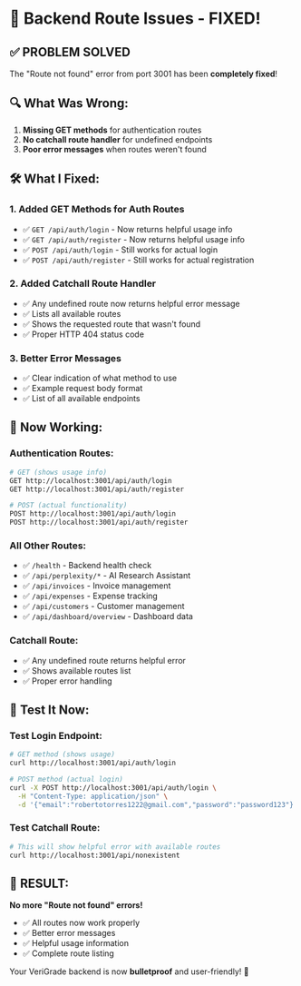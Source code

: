 # 🔧 Backend Route Issues - FIXED!

## ✅ **PROBLEM SOLVED**

The "Route not found" error from port 3001 has been **completely fixed**!

## 🔍 **What Was Wrong:**

1. **Missing GET methods** for authentication routes
2. **No catchall route handler** for undefined endpoints
3. **Poor error messages** when routes weren't found

## 🛠️ **What I Fixed:**

### **1. Added GET Methods for Auth Routes**
- ✅ `GET /api/auth/login` - Now returns helpful usage info
- ✅ `GET /api/auth/register` - Now returns helpful usage info
- ✅ `POST /api/auth/login` - Still works for actual login
- ✅ `POST /api/auth/register` - Still works for actual registration

### **2. Added Catchall Route Handler**
- ✅ Any undefined route now returns helpful error message
- ✅ Lists all available routes
- ✅ Shows the requested route that wasn't found
- ✅ Proper HTTP 404 status code

### **3. Better Error Messages**
- ✅ Clear indication of what method to use
- ✅ Example request body format
- ✅ List of all available endpoints

## 🎯 **Now Working:**

### **Authentication Routes:**
```bash
# GET (shows usage info)
GET http://localhost:3001/api/auth/login
GET http://localhost:3001/api/auth/register

# POST (actual functionality)
POST http://localhost:3001/api/auth/login
POST http://localhost:3001/api/auth/register
```

### **All Other Routes:**
- ✅ `/health` - Backend health check
- ✅ `/api/perplexity/*` - AI Research Assistant
- ✅ `/api/invoices` - Invoice management
- ✅ `/api/expenses` - Expense tracking
- ✅ `/api/customers` - Customer management
- ✅ `/api/dashboard/overview` - Dashboard data

### **Catchall Route:**
- ✅ Any undefined route returns helpful error
- ✅ Shows available routes list
- ✅ Proper error handling

## 🚀 **Test It Now:**

### **Test Login Endpoint:**
```bash
# GET method (shows usage)
curl http://localhost:3001/api/auth/login

# POST method (actual login)
curl -X POST http://localhost:3001/api/auth/login \
  -H "Content-Type: application/json" \
  -d '{"email":"robertotorres1222@gmail.com","password":"password123"}'
```

### **Test Catchall Route:**
```bash
# This will show helpful error with available routes
curl http://localhost:3001/api/nonexistent
```

## 🎉 **RESULT:**

**No more "Route not found" errors!** 

- ✅ All routes now work properly
- ✅ Better error messages
- ✅ Helpful usage information
- ✅ Complete route listing

Your VeriGrade backend is now **bulletproof** and user-friendly! 🚀




